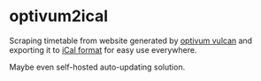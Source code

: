 # optivum2ical
Scraping timetable from website generated by [optivum vulcan](//www.vulcan.edu.pl/dla_szkol/optivum/plan_lekcji/Strony/wstep.aspx) and exporting it to [iCal format](https://tools.ietf.org/html/rfc2445) for easy use everywhere.

Maybe even self-hosted auto-updating solution.
